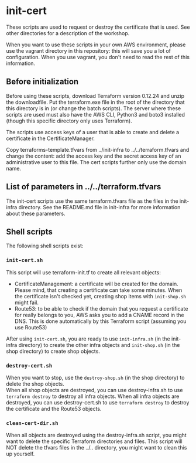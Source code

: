 # init-cert

These scripts are used to request or destroy the certificate that is used. See other directories for a 
description of the workshop. 

When you want to use these scripts in your own AWS environment, please use the vagrant directory in this
repository: this will save you a lot of configuration. When you use vagrant, you don't need to read the
rest of this information.

## Before initialization

Before using these scripts, download Terraform version 0.12.24 and unzip the downloadfile. Put the
terraform.exe file in the root of the directory that this directory is in (or change the batch scripts).
The server where these scripts are used must also have the AWS CLI, Python3 and boto3 installed (though
this specific directory only uses Terraform).

The scripts use access keys of a user that is able to create and delete a certificate in the CertificateManager.

Copy terraforms-template.tfvars from ../init-infra to ../../terraform.tfvars and change the content: add the 
access key and the secret access key of an administrative user to this file. The cert scripts further only
use the domain name. 

## List of parameters in ../../terraform.tfvars

The init-cert scripts use the same terraform.tfvars file as the files in the init-infra directory. See the 
README.md file in init-infra for more information about these parameters.

## Shell scripts

The following shell scripts exist:

### `init-cert.sh`

This script will use terraform-init.tf to create all relevant objects:
- CertificateManagement: a certificate will be created for the domain. Please mind, that creating a certificate can take some minutes. When the certificate isn't checked yet, creating shop items with `init-shop.sh` might fail.
- Route53: to be able to check if the domain that you request a certificate for really belongs to you, AWS asks you to add a CNAME record in the DNS. This is done automatically by this Terraform script (assuming you use Route53)

After using `init-cert.sh`, you are ready to use `init-infra.sh` (in the init-infra directory) to create the other infra objects and `init-shop.sh` (in the shop directory) to create shop objects.

### `destroy-cert.sh`

When you want to stop, use the `destroy-shop.sh` (in the shop directory) to delete the shop objects.\
When all shop objects are destroyed, you can use destroy-infra.sh to use `terraform destroy` to destroy all infra objects.
When all infra objects are destroyed, you can use destroy-cert.sh to use `terraform destroy` to destroy the certificate and the Route53 objects.

### `clean-cert-dir.sh`

When all objects are destroyed using the destroy-infra.sh script, you might want to delete the specific
Terraform directories and files. This script will NOT delete the tfvars files in the ../.. directory,
you might want to clean this up yourself.

